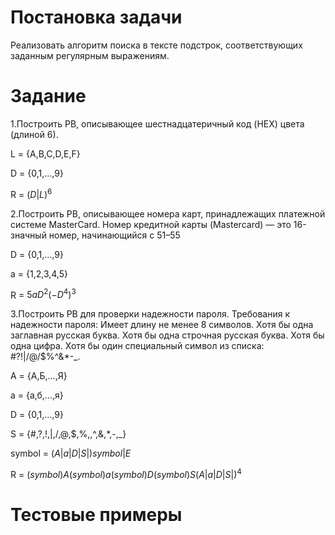 # Постановка задачи
Реализовать алгоритм поиска в тексте подстрок, соответствующих заданным регулярным выражениям.

# Задание
1.Построить РВ, описывающее шестнадцатеричный код (HEX) цвета (длиной 6).

L = {A,B,C,D,E,F}

D = {0,1,...,9} 

R = $(D|L)^6$

2.Построить РВ, описывающее номера карт, принадлежащих
платежной системе MasterCard.
Номер кредитной карты (Mastercard) — это 16-значный номер, начинающийся с 51–55

D = {0,1,...,9}

a = {1,2,3,4,5}

R = $5aD^2(-D^4)^3$

3.Построить РВ для проверки надежности пароля. Требования к
надежности пароля: Имеет длину не менее 8 символов. Хотя бы одна
заглавная русская буква. Хотя бы одна строчная русская буква. Хотя бы
одна цифра. Хотя бы один специальный символ из списка:
#?!|/@/$%\^&*-_.

A = {А,Б,...,Я}

а = {а,б,...,я}

D = {0,1,...,9}

S = {#,?,!,|,/,@,$,%,\,^,&,*,-,_}


symbol = $(A|a|D|S|)symbol|E$

R = $(symbol)A(symbol)a(symbol)D(symbol)S(A|a|D|S|)^4$
# Тестовые примеры


